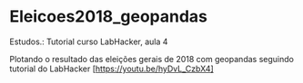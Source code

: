 # Eleicoes2018_geopandas
Estudos.: Tutorial curso LabHacker, aula 4 

Plotando o resultado das eleições gerais de 2018 com geopandas seguindo tutorial do LabHacker [https://youtu.be/hyDvL_CzbX4]

